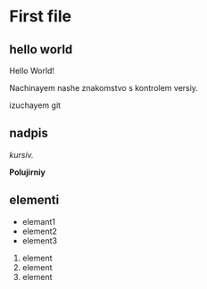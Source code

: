 # First file 

## hello world

Hello World!

Nachinayem nashe znakomstvo s kontrolem versiy.

izuchayem git 

## nadpis

*kursiv.*

**Polujirniy**

## elementi

* elemant1
* element2
* element3

1. element
2. element
3. element


